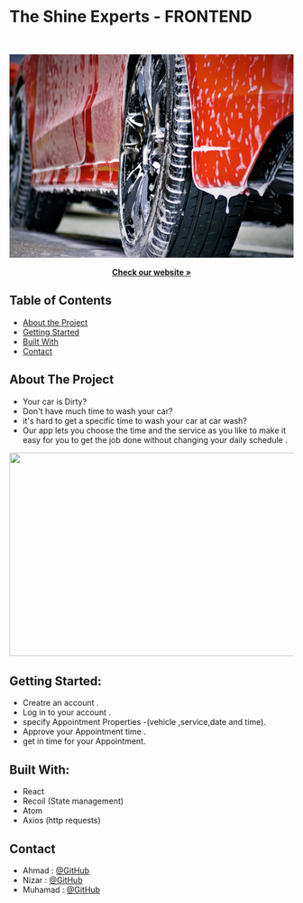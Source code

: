 # The Shine Experts - FRONTEND

<br />

<p align="center">
  <img src="./src/images/wash1.jpg" width=720px height=360px />
</p>

  <p align="center">
    <a href="https://the-shine-experts.netlify.app/
" ><strong>Check our website »</strong></a>
  </p>

<!-- TABLE OF CONTENTS -->

## Table of Contents

- [About the Project](#about-the-project)
- [Getting Started](#getting-started)
- [Built With](#built-with)
- [Contact](#contact)




## About The Project
- Your car is Dirty? 
- Don't have much time to wash your car?
- it's hard to get a specific time to wash your car at car wash?
- Our app lets you choose the time and the service as you like to make it easy for you to get the job done without changing your daily schedule . 
 
<p align="center">
  <img src="./src/images/wash.jpg" width=720px height=360px />
</p>

## Getting Started:
- Creatre an account .
- Log in to your account .
- specify Appointment Properties -(vehicle ,service,date and time).
- Approve your Appointment time .
- get in time for your Appointment.



## Built With:
- React
- Recoil (State management)
- Atom
- Axios (http requests)


## Contact

- Ahmad : [@GitHub](https://github.com/ahmad420)
- Nizar : [@GitHub](https://github.com/nizarhalloun)
- Muhamad : [@GitHub](https://github.com/muhkham)
